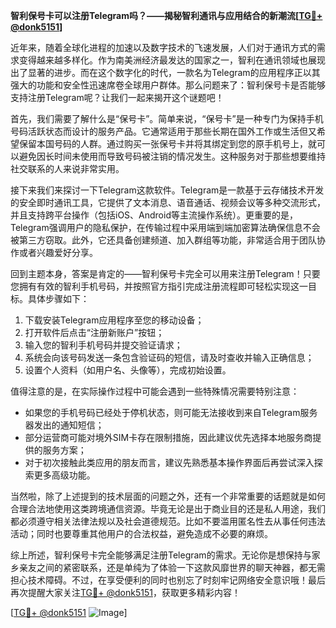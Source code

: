 **智利保号卡可以注册Telegram吗？——揭秘智利通讯与应用结合的新潮流[[TG💪+ @donk5151](https://t.me/s/donk5151)]**

近年来，随着全球化进程的加速以及数字技术的飞速发展，人们对于通讯方式的需求变得越来越多样化。作为南美洲经济最发达的国家之一，智利在通讯领域也展现出了显著的进步。而在这个数字化的时代，一款名为Telegram的应用程序正以其强大的功能和安全性迅速席卷全球用户群体。那么问题来了：智利保号卡是否能够支持注册Telegram呢？让我们一起来揭开这个谜题吧！

首先，我们需要了解什么是“保号卡”。简单来说，“保号卡”是一种专门为保持手机号码活跃状态而设计的服务产品。它通常适用于那些长期在国外工作或生活但又希望保留本国号码的人群。通过购买一张保号卡并将其绑定到您的原手机号上，就可以避免因长时间未使用而导致号码被注销的情况发生。这种服务对于那些想要维持社交联系的人来说非常实用。

接下来我们来探讨一下Telegram这款软件。Telegram是一款基于云存储技术开发的安全即时通讯工具，它提供了文本消息、语音通话、视频会议等多种交流形式，并且支持跨平台操作（包括iOS、Android等主流操作系统）。更重要的是，Telegram强调用户的隐私保护，在传输过程中采用端到端加密算法确保信息不会被第三方窃取。此外，它还具备创建频道、加入群组等功能，非常适合用于团队协作或者兴趣爱好分享。

回到主题本身，答案是肯定的——智利保号卡完全可以用来注册Telegram！只要您拥有有效的智利手机号码，并按照官方指引完成注册流程即可轻松实现这一目标。具体步骤如下：

1. 下载安装Telegram应用程序至您的移动设备；
2. 打开软件后点击“注册新账户”按钮；
3. 输入您的智利手机号码并提交验证请求；
4. 系统会向该号码发送一条包含验证码的短信，请及时查收并输入正确信息；
5. 设置个人资料（如用户名、头像等），完成初始设置。

值得注意的是，在实际操作过程中可能会遇到一些特殊情况需要特别注意：
- 如果您的手机号码已经处于停机状态，则可能无法接收到来自Telegram服务器发出的通知短信；
- 部分运营商可能对境外SIM卡存在限制措施，因此建议优先选择本地服务商提供的服务方案；
- 对于初次接触此类应用的朋友而言，建议先熟悉基本操作界面后再尝试深入探索更多高级功能。

当然啦，除了上述提到的技术层面的问题之外，还有一个非常重要的话题就是如何合理合法地使用这类跨境通信资源。毕竟无论是出于商业目的还是私人用途，我们都必须遵守相关法律法规以及社会道德规范。比如不要滥用匿名性去从事任何违法活动；同时也要尊重其他用户的合法权益，避免造成不必要的麻烦。

综上所述，智利保号卡完全能够满足注册Telegram的需求。无论你是想保持与家乡亲友之间的紧密联系，还是单纯为了体验一下这款风靡世界的聊天神器，都无需担心技术障碍。不过，在享受便利的同时也别忘了时刻牢记网络安全意识哦！最后再次提醒大家关注[TG💪+ @donk5151](https://t.me/s/donk5151)，获取更多精彩内容！

[[TG💪+ @donk5151](https://t.me/s/donk5151) ![Image](https://i.postimg.cc/rwNCRYN7/Snipaste-2025-04-30-17-27-05.png)]